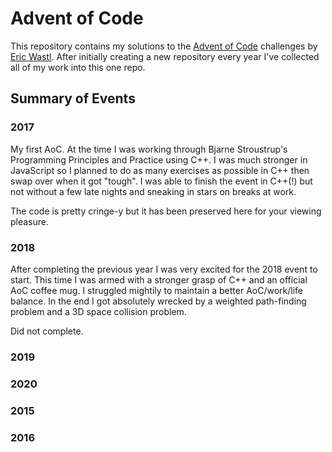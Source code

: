 # Advent of Code

This repository contains my solutions to the [Advent of Code](http://adventofcode.com) challenges by [Eric Wastl](https://github.com/topaz). After initially creating a new repository every year I've collected all of my work into this one repo.

## Summary of Events

### 2017

My first AoC. At the time I was working through Bjarne Stroustrup's Programming Principles and Practice using C++. I was much stronger in JavaScript so I planned to do as many exercises as possible in C++ then swap over when it got "tough". I was able to finish the event in C++(!) but not without a few late nights and sneaking in stars on breaks at work.

The code is pretty cringe-y but it has been preserved here for your viewing pleasure.

### 2018

After completing the previous year I was very excited for the 2018 event to start. This time I was armed with a stronger grasp of C++ and an official AoC coffee mug. I struggled mightily to maintain a better AoC/work/life balance. In the end I got absolutely wrecked by a weighted path-finding problem and a 3D space collision problem.

Did not complete.

### 2019

### 2020

### 2015

### 2016
